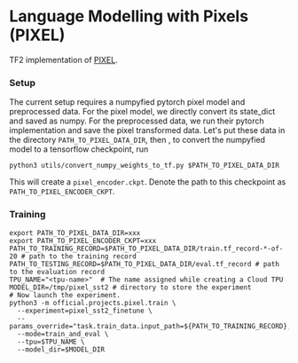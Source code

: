 # Language Modelling with Pixels (PIXEL)

TF2 implementation of [PIXEL](https://arxiv.org/abs/2207.06991).

### Setup
The current setup requires a numpyfied pytorch pixel model and preprocessed data.
For the pixel model, we directly convert its state_dict and saved as numpy.
For the preprocessed data, we run their pytorch implementation and save the pixel transformed data.
Let's put these data in the directory `PATH_TO_PIXEL_DATA_DIR`, then
, to convert the numpyfied model to a tensorflow checkpoint, run
```shell
python3 utils/convert_numpy_weights_to_tf.py $PATH_TO_PIXEL_DATA_DIR
```
This will create a `pixel_encoder.ckpt`. Denote the path to this checkpoint as
`PATH_TO_PIXEL_ENCODER_CKPT`.

### Training

```shell
export PATH_TO_PIXEL_DATA_DIR=xxx
export PATH_TO_PIXEL_ENCODER_CKPT=xxx
PATH_TO_TRAINING_RECORD=$PATH_TO_PIXEL_DATA_DIR/train.tf_record-*-of-20 # path to the training record
PATH_TO_TESTING_RECORD=$PATH_TO_PIXEL_DATA_DIR/eval.tf_record # path to the evaluation record
TPU_NAME="<tpu-name>"  # The name assigned while creating a Cloud TPU
MODEL_DIR=/tmp/pixel_sst2 # directory to store the experiment
# Now launch the experiment.
python3 -m official.projects.pixel.train \
  --experiment=pixel_sst2_finetune \
  --params_override="task.train_data.input_path=${PATH_TO_TRAINING_RECORD},task.validation_data.input_path=${PATH_TO_TESTING_RECORD},runtime.distribution_strategy=tpu,init_checkpoint=$PATH_TO_PIXEL_ENCODER_CKPT"
  --mode=train_and_eval \
  --tpu=$TPU_NAME \
  --model_dir=$MODEL_DIR
```
